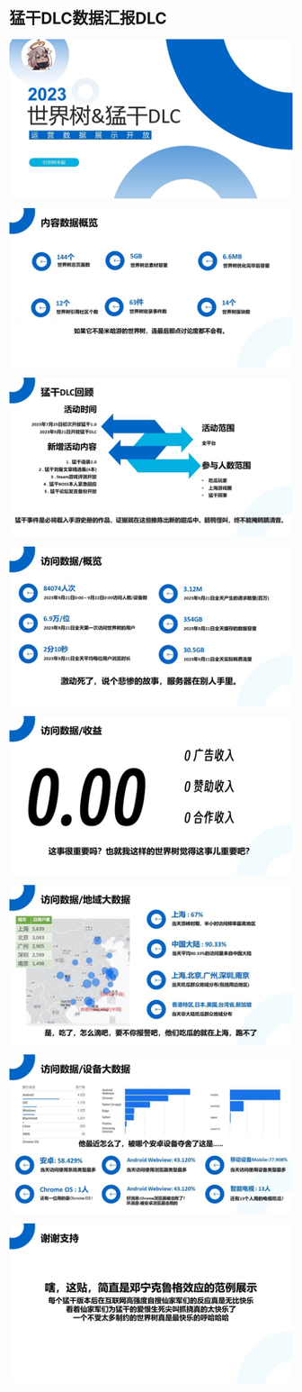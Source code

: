 # 猛干DLC数据汇报DLC

![](./1.JPG)

![](./2.JPG)

![](./3.JPG)

![](./4.JPG)

![](./5.JPG)

![](./6.JPG)

![](./7.JPG)

![](./8.JPG)
